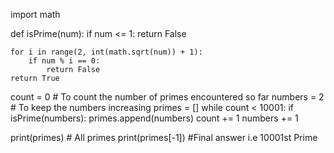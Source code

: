 import math


def isPrime(num):
    if num <= 1:
        return False

    for i in range(2, int(math.sqrt(num)) + 1):
        if num % i == 0:
            return False
    return True


count = 0  # To count the number of primes encountered so far
numbers = 2  # To keep the numbers increasing
primes = []
while count < 10001:
    if isPrime(numbers):
        primes.append(numbers)
        count += 1
    numbers += 1

print(primes) # All primes
print(primes[-1]) #Final answer i.e 10001st Prime 

